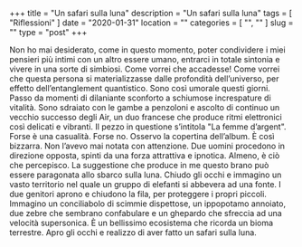 +++
title = "Un safari sulla luna"
description = "Un safari sulla luna"
tags = [ "Riflessioni" ]
date = "2020-01-31"
location = ""
categories = [
  "",
  ""
]
slug = ""
type = "post"
+++

Non ho mai desiderato, come in questo momento, poter condividere i miei pensieri più intimi con un altro essere umano, entrarci in totale sintonia e vivere in una sorte di simbiosi. Come vorrei che accadesse! Come vorrei che questa persona si materializzasse dalle profondità dell’universo, per effetto dell’entanglement quantistico. Sono così umorale questi giorni. Passo da momenti di dilaniante sconforto a schiumose increspature di vitalità. Sono sdraiato con le gambe a penzoloni e ascolto di continuo un vecchio successo degli Air, un duo francese che produce ritmi elettronici così delicati e vibranti. Il pezzo in questione s’intitola "La femme d’argent". Forse è una casualità. Forse no. Osservo la copertina dell’album. È così bizzarra. Non l’avevo mai notata con attenzione. Due uomini procedono in direzione opposta, spinti da una forza attrattiva e ipnotica. Almeno, è ciò che percepisco. La suggestione che produce in me questo brano può essere paragonata allo sbarco sulla luna. Chiudo gli occhi e immagino un vasto territorio nel quale un gruppo di elefanti si abbevera ad una fonte. I due genitori aprono e chiudono la fila, per proteggere i propri piccoli. Immagino un conciliabolo di scimmie dispettose, un ippopotamo annoiato, due zebre che sembrano confabulare e un ghepardo che sfreccia ad una velocità supersonica. È un bellissimo ecosistema che ricorda un bioma terrestre. Apro gli occhi e realizzo di aver fatto un safari sulla luna.

